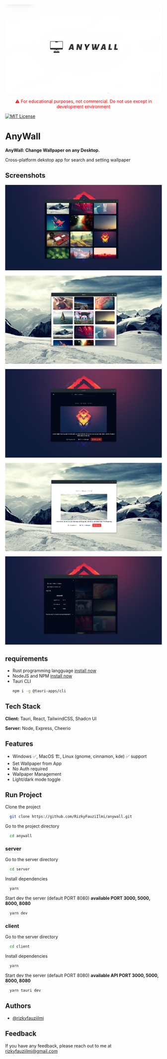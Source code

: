 
![Logo](https://raw.githubusercontent.com/RizkyFauziIlmi/anywall/main/icon-bg.png)
<p align="center"><span style="color:red">⚠️ For educational purposes, not commercial. Do not use except in development environment</span></p>

[![MIT License](https://img.shields.io/badge/License-MIT-green.svg)](https://github.com/RizkyFauziIlmi/anywall/blob/815a1f7870412d7a26bcb3a5f70b92f695c028c9/LICENSE)


# AnyWall
**AnyWall: Change Wallpaper on any Desktop.**

Cross-platform dekstop app for search and setting wallpaper

## Screenshots

![App Screenshot dark home](https://raw.githubusercontent.com/RizkyFauziIlmi/anywall/main/dark-home.png)

![App Screenshot light home](https://raw.githubusercontent.com/RizkyFauziIlmi/anywall/main/light-home.png)

![App Screenshot dark detail](https://raw.githubusercontent.com/RizkyFauziIlmi/anywall/main/dark-detail.png)

![App Screenshot light detail](https://raw.githubusercontent.com/RizkyFauziIlmi/anywall/main/light-detail.png)

![App Screenshot dark home side](https://raw.githubusercontent.com/RizkyFauziIlmi/anywall/main/dark-home%20side.png)

## requirements
- Rust programming langguage [install now](https://www.rust-lang.org/tools/install)
- NodeJS and NPM [install now](https://nodejs.org/en/download)
- Tauri CLI
  ``` bash
  npm i -g @tauri-apps/cli
  ```

## Tech Stack

**Client:** Tauri, React, TailwindCSS, Shadcn UI

**Server:** Node, Express, Cheerio

## Features

- Windows ✅, MacOS 🏗️, Linux (gnome, cinnamon, kde) ✅ support
- Set Wallpaper from App
- No Auth required
- Wallpaper Management
- Light/dark mode toggle
    
## Run Project

Clone the project

```bash
  git clone https://github.com/RizkyFauziIlmi/anywall.git
```
Go to the project directory

```bash
  cd anywall
```

### server
Go to the server directory

```bash
  cd server
```

Install dependencies

```bash
  yarn
```

Start dev the server (default PORT 8080)
**available PORT 3000, 5000, 8000, 8080**

```bash
  yarn dev
```

### client
Go to the server directory

```bash
  cd client
```

Install dependencies

```bash
  yarn
```

Start dev the server (default PORT 8080)
**available API PORT 3000, 5000, 8000, 8080**

```bash
  yarn tauri dev
```

## Authors

- [@rizkyfauziilmi](https://github.com/RizkyFauziIlmi)


## Feedback

If you have any feedback, please reach out to me at rizkyfauziilmi@gmail.com
